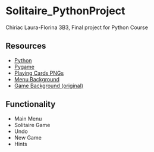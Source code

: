 # Solitaire_PythonProject
Chiriac Laura-Florina 3B3, Final project for Python Course


## Resources
- [Python](https://www.python.org/)
- [Pygame](https://www.pygame.org/)
- [Playing Cards PNGs](https://code.google.com/archive/p/vector-playing-cards/)
- [Menu Background](https://www.freepik.com/free-ai-image/photorealistic-casino-lifestyle_94569033.htm#fromView=author&page=1&position=30&uuid=759df0a5-b8bf-402a-b1d2-7d49cb790bc4&new_detail=true)
- [Game Background (original)](https://www.pxfuel.com/en/desktop-wallpaper-femgq/)

## Functionality
- Main Menu
- Solitaire Game
- Undo
- New Game
- Hints
